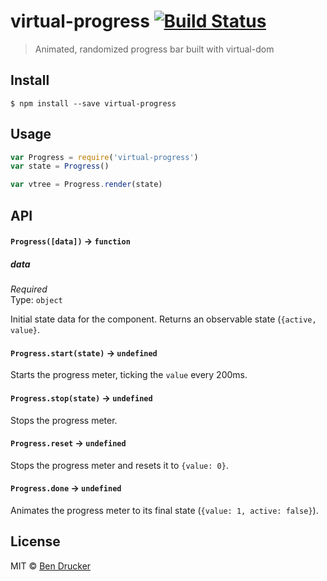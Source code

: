 # virtual-progress [![Build Status](https://travis-ci.org/bendrucker/virtual-progress.svg?branch=master)](https://travis-ci.org/bendrucker/virtual-progress)

> Animated, randomized progress bar built with virtual-dom


## Install

```
$ npm install --save virtual-progress
```


## Usage

```js
var Progress = require('virtual-progress')
var state = Progress()

var vtree = Progress.render(state)
```

## API

#### `Progress([data])` -> `function`

##### data

*Required*  
Type: `object`

Initial state data for the component. Returns an observable state (`{active, value}`.

#### `Progress.start(state)` -> `undefined`

Starts the progress meter, ticking the `value` every 200ms.

#### `Progress.stop(state)` -> `undefined`

Stops the progress meter.

#### `Progress.reset` -> `undefined`

Stops the progress meter and resets it to `{value: 0}`.

#### `Progress.done` -> `undefined`

Animates the progress meter to its final state (`{value: 1, active: false}`).


## License

MIT © [Ben Drucker](http://bendrucker.me)
